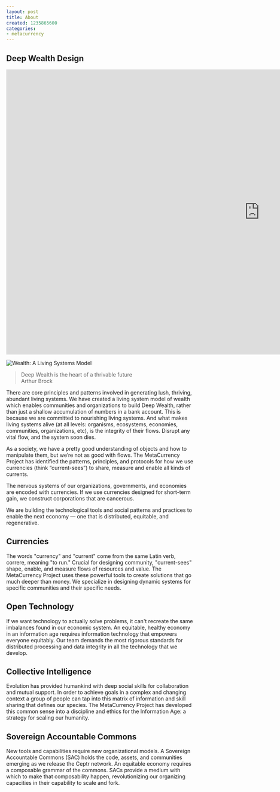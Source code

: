 ```yaml
---
layout: post
title: About
created: 1235865600
categories:
- metacurrency
---
```

## Deep Wealth Design

<iframe width="1354" height="762" src="https://www.youtube.com/embed/na_YQyKHpAQ" frameborder="0" allow="accelerometer; autoplay; encrypted-media; gyroscope; picture-in-picture" allowfullscreen></iframe>

![Wealth: A Living Systems Model](/images/2019/09/Levels-of-Wealth_Water.png)

> Deep Wealth is the heart of a thrivable future  
> Arthur Brock

There are core principles and patterns involved in generating lush, thriving, abundant living systems. We have created a living system model of wealth which enables communities and organizations to build Deep Wealth, rather than just a shallow accumulation of numbers in a bank account.
This is because we are committed to nourishing living systems. And what makes living systems alive (at all levels: organisms, ecosystems, economies, communities, organizations, etc), is the integrity of their flows. Disrupt any vital flow, and the system soon dies.

As a society, we have a pretty good understanding of objects and how to manipulate them, but we’re not as good with flows. The MetaCurrency Project has identified the patterns, principles, and protocols for how we use currencies (think “current-sees”) to share, measure and enable all kinds of currents.

The nervous systems of our organizations, governments, and economies are encoded with currencies. If we use currencies designed for short-term gain, we construct corporations that are cancerous.

We are building the technological tools and social patterns and practices to enable the next economy — one that is distributed, equitable, and regenerative.

## Currencies

The words "currency" and "current" come from the same Latin verb, correre, meaning "to run." Crucial for designing community, "current-sees" shape, enable, and measure flows of resources and value. The MetaCurrency Project uses these powerful tools to create solutions that go much deeper than money. We specialize in designing dynamic systems for specific communities and their specific needs.

## Open Technology

If we want technology to actually solve problems, it can't recreate the same imbalances found in our economic system. An equitable, healthy economy in an information age requires information technology that empowers everyone equitably. Our team demands the most rigorous standards for distributed processing and data integrity in all the technology that we develop.

## Collective Intelligence

Evolution has provided humankind with deep social skills for collaboration and mutual support. In order to achieve goals in a complex and changing context a group of people can tap into this matrix of information and skill sharing that defines our species. The MetaCurrency Project has developed this common sense into a discipline and ethics for the Information Age: a strategy for scaling our humanity.

## Sovereign Accountable Commons

New tools and capabilities require new organizational models. A Sovereign Accountable Commons (SAC) holds the code, assets, and communities emerging as we release the Ceptr network. An equitable economy requires a composable grammar of the commons. SACs provide a medium with which to make that composability happen, revolutionizing our organizing capacities in their capability to scale and fork.
